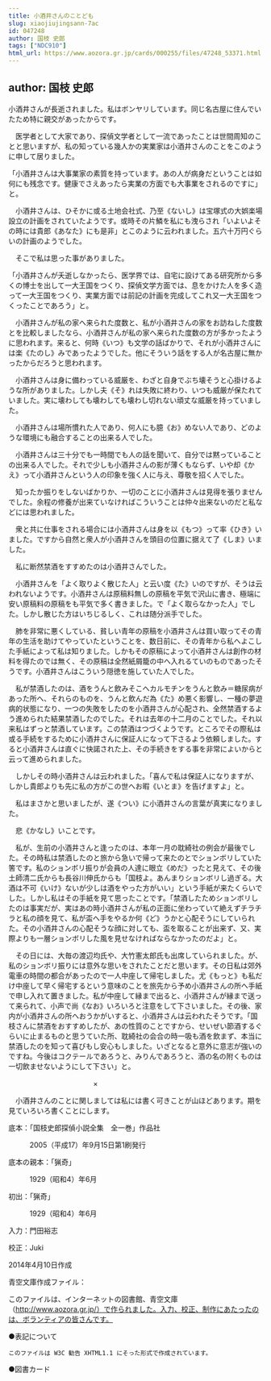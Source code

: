 ```yaml
---
title: 小酒井さんのことども
slug: xiaojiujingsann-7ac
id: 047248
author: 国枝 史郎
tags: ["NDC910"]
html_url: https://www.aozora.gr.jp/cards/000255/files/47248_53371.html
---
```


## author: 国枝 史郎

小酒井さんが長逝されました。私はボンヤリしています。同じ名古屋に住んでいたため特に親交があったからです。

　医学者として大家であり、探偵文学者として一流であったことは世間周知のことと思いますが、私の知っている幾人かの実業家は小酒井さんのことをこのように申して居りました。

「小酒井さんは大事業家の素質を持っています。あの人が病身だということは如何にも残念です。健康でさえあったら実業の方面でも大事業をされるのですに」と。

　小酒井さんは、ひそかに或る土地会社式、乃至《ないし》は宝塚式の大娯楽場設立の計画をされていたようです。或時その片鱗を私にも洩らされ「いよいよその時には貴郎《あなた》にも是非」とこのように云われました。五六十万円ぐらいの計画のようでした。

　そこで私は思った事がありました。

「小酒井さんが夭逝しなかったら、医学界では、自宅に設けてある研究所から多くの博士を出して一大王国をつくり、探偵文学方面では、息をかけた人を多く造って一大王国をつくり、実業方面では前記の計画を完成してこれ又一大王国をつくったことであろう」と。

　小酒井さんが私の家へ来られた度数と、私が小酒井さんの家をお訪ねした度数とを比較しましたなら、小酒井さんが私の家へ来られた度数の方が多かったように思われます。来ると、何時《いつ》も文学の話ばかりで、それが小酒井さんには楽《たのし》みであったようでした。他にそういう話をする人が名古屋に無かったからだろうと思われます。

　小酒井さんは身に備わっている威厳を、わざと自身でぶち壊そうと心掛けるような所がありました。しかし夫《そ》れは失敗に終わり、いつも威厳が保たれていました。実に壊わしても壊わしても壊わし切れない頑丈な威厳を持っていました。

　小酒井さんは場所慣れた人であり、何人にも臆《お》めない人であり、どのような環境にも融合することの出来る人でした。

　小酒井さんは三十分でも一時間でも人の話を聞いて、自分では黙っていることの出来る人でした。それで少しも小酒井さんの影が薄くもならず、いや却《かえ》って小酒井さんという人の印象を強く人に与え、尊敬を招く人でした。

　知ったか振りをしないばかりか、一切のことに小酒井さんは見得を張りませんでした。余程の修養が出来ていなければこういうことは仲々出来ないのだと私などには思われました。

　衆と共に仕事をされる場合には小酒井さんは身を以《もつ》って率《ひき》いました。ですから自然と衆人が小酒井さんを頭目の位置に据えて了《しま》いました。

　私に断然禁酒をすすめたのは小酒井さんでした。

　小酒井さんを「よく取りよく散じた人」と云い度《た》いのですが、そうは云われないようです。小酒井さんは原稿料無しの原稿を平気で沢山に書き、極端に安い原稿料の原稿をも平気で多く書きました。で「よく取らなかった人」でした。しかし散じた方はいちじるしく、これは随分派手でした。

　肺を非常に悪くしている、貧しい青年の原稿を小酒井さんは買い取ってその青年の生活を助けてやっていたということを、数日前に、その青年から私へよこした手紙によって私は知りました。しかもその原稿によって小酒井さんは創作の材料を得たのでは無く、その原稿は全然紙屑籠の中へ入れるていのものであったそうです。小酒井さんはこういう隠徳を施していた人でした。

　私が禁酒したのは、酒をうんと飲みそこへカルモチンをうんと飲み＝糖尿病があった所へ、それらのものを、うんと飲んだ為《た》め悪く影響し、一種の夢遊病的状態になり、一つの失敗をしたのを小酒井さんが心配され、全然禁酒するよう進められた結果禁酒したのでした。それは去年の十二月のことでした。それ以来私はずっと禁酒しています。この禁酒はつづくようです。ところでその際私は或る手続をするために小酒井さんに保証人になって下さるよう依頼しました。すると小酒井さんは直ぐに快諾された上、その手続きをする事を非常によいからと云って進められました。

　しかしその時小酒井さんは云われました。「喜んで私は保証人になりますが、しかし貴郎よりも先に私の方がこの世へお暇《いとま》を告げますよ」と。

　私はまさかと思いましたが、遂《つい》に小酒井さんの言葉が真実になりました。

　悲《かなし》いことです。

　私が、生前の小酒井さんと逢ったのは、本年一月の耽綺社の例会が最後でした。その時私は禁酒したのと旅から急いで帰って来たのとでションボリしていた筈です。私のションボリ振りが会員の人達に眼立《めだ》ったと見えて、その後土師清二氏からも長谷川伸氏からも「国枝よ。あんまりションボリし過ぎる。大酒は不可《いけ》ないが少しは酒をやった方がいい」という手紙が来たくらいでした。しかし私はその手紙を見て思ったことです。「禁酒したためションボリしたのは事実だが、実はあの時小酒井さんが私の正面に坐わっていて絶えずチラチラと私の顔を見て、私が盃へ手をやるか何《ど》うかと心配そうにしていられた。その小酒井さんの心配そうな顔に対しても、盃を取ることが出来ず、又、実際よりも一層ションボリした風を見せなければならなかったのだよ」と。

　その日には、大毎の渡辺均氏や、大竹憲太郎氏も出席していられました。が、私のションボリ振りには意外な思いをされたことだと思います。その日私は郊外電車の時間の都合があったので一人中座して帰宅しました。尤《もっと》も私だけ中座して早く帰宅するという意味のことを旅先から予め小酒井さんの所へ手紙で申し入れて置きました。私が中座して縁まで出ると、小酒井さんが縁まで送って来られて、小声で尚《なお》いろいろと注意をして下さいました。その後、家内が小酒井さんの所へおうかがいすると、小酒井さんは云われたそうです。「国枝さんに禁酒をおすすめしたが、あの性質のことですから、せいぜい節酒するぐらいに止まるものと思うていた所、耽綺社の会合の時一吸も酒を飲まず、本当に禁酒したのを知って喜びもし安心もしました。いざとなると意外に意志が強いのですね。今後はコクテールであろうと、みりんであろうと、酒の名の附くものは一切飲ませないようにして下さい」と。

　　　　　　　　　　　　×

　小酒井さんのことに関しましては私には書く可きことが山ほどあります。期を見ていろいろ書くことにします。













底本：「国枝史郎探偵小説全集　全一巻」作品社

　　　2005（平成17）年9月15日第1刷発行

底本の親本：「猟奇」

　　　1929（昭和4）年6月

初出：「猟奇」

　　　1929（昭和4）年6月

入力：門田裕志

校正：Juki

2014年4月10日作成

青空文庫作成ファイル：

このファイルは、インターネットの図書館、青空文庫（http://www.aozora.gr.jp/）で作られました。入力、校正、制作にあたったのは、ボランティアの皆さんです。











●表記について


	このファイルは W3C 勧告 XHTML1.1 にそった形式で作成されています。







●図書カード